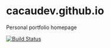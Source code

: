 # cacaudev.github.io
Personal portfolio homepage

[![Build Status](https://travis-ci.org/cacaudev/cacaudev.github.io.svg?branch=master)](https://travis-ci.org/cacaudev/cacaudev.github.io)